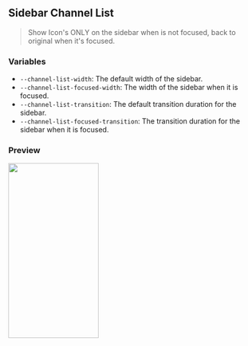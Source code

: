 ## Sidebar Channel List

> Show Icon's ONLY on the sidebar when is not focused, back to original when it's focused.

### Variables

- `--channel-list-width`: The default width of the sidebar.
- `--channel-list-focused-width`: The width of the sidebar when it is focused.
- `--channel-list-transition`: The default transition duration for the sidebar.
- `--channel-list-focused-transition`: The transition duration for the sidebar when it is focused.

### Preview

<img src="https://http.dog/404.jpg" width="60%" height="30%">
